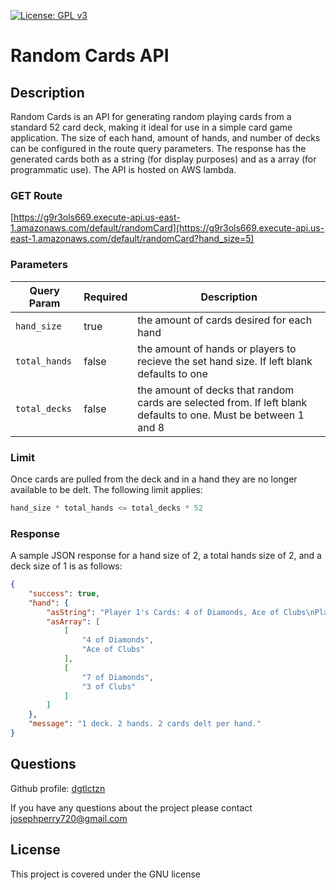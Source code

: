 [![License: GPL v3](https://img.shields.io/badge/License-GPLv3-blue.svg)](https://www.gnu.org/licenses/gpl-3.0)
# Random Cards API


## Description
Random Cards is an API for generating random playing cards from a standard 52 card deck, making it ideal for use in a simple card game application. The size of each hand, amount of hands, and number of decks can be configured in the route query parameters. The response has the generated cards both as a string (for display purposes) and as a array (for programmatic use). The API is hosted on AWS lambda. 

### GET Route
[https://g9r3ols669.execute-api.us-east-1.amazonaws.com/default/randomCard](https://g9r3ols669.execute-api.us-east-1.amazonaws.com/default/randomCard?hand_size=5)


### Parameters
Query Param | Required | Description
------|----------|------------
`hand_size` | true | the amount of cards desired for each hand
`total_hands` | false | the amount of hands or players to recieve the set hand size. If left blank defaults to one
`total_decks` | false | the amount of decks that random cards are selected from. If left blank defaults to one. Must be between 1 and 8

### Limit
Once cards are pulled from the deck and in a hand they are no longer available to be delt. The following limit applies:
```JavaScript
hand_size * total_hands <= total_decks * 52
```


### Response
A sample JSON response for a hand size of 2, a total hands size of 2, and a deck size of 1 is as follows:

```JSON
{
    "success": true,
    "hand": {
        "asString": "Player 1's Cards: 4 of Diamonds, Ace of Clubs\nPlayer 2's Cards: 7 of Diamonds, 3 of Clubs\n",
        "asArray": [
            [
                "4 of Diamonds",
                "Ace of Clubs"
            ],
            [
                "7 of Diamonds",
                "3 of Clubs"
            ]
        ]
    },
    "message": "1 deck. 2 hands. 2 cards delt per hand."
}
```
## Questions
Github profile: [dgtlctzn](https://github.com/dgtlctzn)

If you have any questions about the project please contact josephperry720@gmail.com
## License
This project is covered under the GNU license